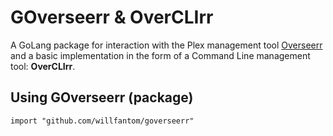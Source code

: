 # GOverseerr & OverCLIrr

A GoLang package for interaction with the Plex management tool [Overseerr](https://overseerr.dev) and a basic implementation in the form of a Command Line management tool: **OverCLIrr**.

## Using GOverseerr (package)

```golang
import "github.com/willfantom/goverseerr"
```

